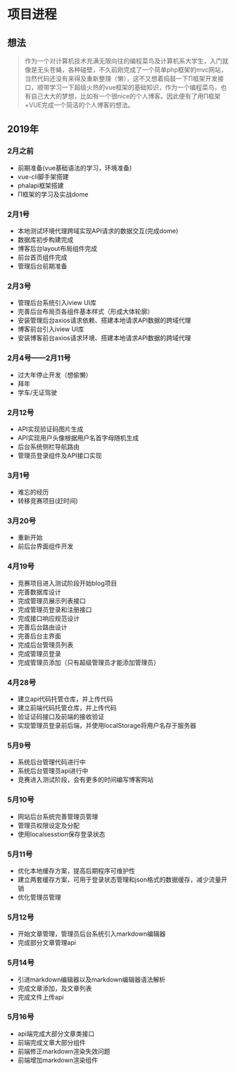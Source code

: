 # 项目进程

## 想法

>作为一个对计算机技术充满无限向往的编程菜鸟及计算机系大学生，入门就像是无头苍蝇，各种碰壁，不久前刚完成了一个简单php框架的mvc网站，当然代码还没有来得及重新整理（懒），这不又想着捣鼓一下Π框架开发接口，顺带学习一下超级火热的vue框架的基础知识，作为一个编程菜鸟，也有自己大大的梦想，比如有一个很nice的个人博客。因此便有了用Π框架+VUE完成一个简洁的个人博客的想法。

## 2019年

### 2月之前 ###

* 前期准备(vue基础语法的学习，环境准备)
* vue-cli脚手架搭建
* phalapi框架搭建
* Π框架的学习及实战dome

### 2月1号 ###

* 本地测试环境代理跨域实现API请求的数据交互(完成dome)
* 数据库初步构建完成
* 博客后台layout布局组件完成
* 前台首页组件完成
* 管理后台前期准备

### 2月3号 ###

* 管理后台系统引入iview UI库
* 完善后台布局页各组件基本样式（形成大体轮廓）
* 安装管理后台axios请求依赖、搭建本地请求API数据的跨域代理
* 博客前台引入iview UI库
* 安装博客前台axios请求环境、搭建本地请求API数据的跨域代理

### 2月4号——2月11号 ###

* 过大年停止开发（想偷懒）
* 拜年
* 学车/无证驾驶

### 2月12号 ###

* API实现验证码图片生成
* API实现用户头像根据用户名首字母随机生成
* 后台系统侧栏导航路由
* 管理员登录组件及API接口实现

### 3月1号 ###

* 难忘的经历
* 转移竞赛项目(赶时间)

### 3月20号 ###

* 重新开始
* 前后台界面组件开发


### 4月19号 ###

* 竞赛项目进入测试阶段开始blog项目
* 完善数据库设计
* 完成管理员展示列表接口
* 完成管理员登录和注册接口
* 完成接口响应规范设计
* 完善后台路由设计
* 完善后台主界面
* 完成后台管理员列表
* 完成管理员登录
* 完成管理员添加（只有超级管理员才能添加管理员）

### 4月28号 ###

* 建立api代码托管仓库，并上传代码
* 建立前端代码托管仓库，并上传代码
* 验证证码接口及前端的接收验证
* 实现管理员登录前后端，并使用localStorage将用户名存于服务器

### 5月9号 ###

* 系统后台管理代码进行中
* 系统后台管理员api进行中
* 竞赛进入测试阶段，会有更多的时间编写博客网站

### 5月10号 ###

* 网站后台系统完善管理员管理
* 管理员权限设定及分配
* 使用localsesstion保存登录状态


### 5月11号 ###

* 优化本地缓存方案，提高后期程序可维护性
* 建立两套缓存方案，可用于登录状态管理和json格式的数据缓存，减少流量开销
* 优化管理员管理

### 5月12号 ###

* 开始文章管理，管理员后台系统引入markdown编辑器
* 完成部分文章管理api

### 5月14号 ###

* 引进markdown编辑器以及markdown编辑器语法解析
* 完成文章添加，及文章列表
* 完成文件上传api


### 5月16号 ###

* api端完成大部分文章类接口
* 前端完成文章大部分组件
* 前端修正markdown渲染失效问题
* 前端增加markdown渲染组件